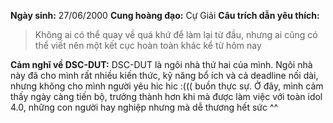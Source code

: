 **Ngày sinh:** 27/06/2000
**Cung hoàng đạo:** Cự Giải
**Câu trích dẫn yêu thích:**
> Không ai có thể quay về quá khứ để làm lại từ đầu, nhưng ai cũng có thể viết nên một kết cục hoàn toàn khác kể từ hôm nay

**Cảm nghĩ về DSC-DUT:** DSC-DUT là ngôi nhà thứ hai của mình. Ngôi nhà này đã cho mình rất nhiều kiến thức, kỹ năng bổ ích và cả deadline nối dài, nhưng không cho mình người yêu hic hic :((( buồn thực sự. Ở đây, mình cảm thấy ngày càng tiến bộ, trưởng thành hơn khi mà được làm việc với toàn idol 4.0, những con người hay nghiệp nhưng mà dễ thương hết sức ^^
